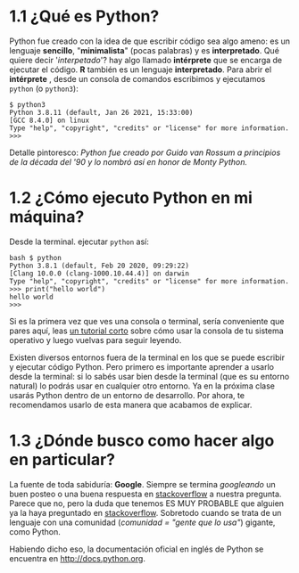 # 1.1 ¿Qué es Python?

Python fue creado con la idea de que escribir código sea algo ameno: es un lenguaje __sencillo__, "__minimalista__" (pocas palabras) y es **interpretado**. Qué quiere decir '*interpetado*'? hay algo llamado **intérprete** que se encarga de ejecutar el código. **R** también es un lenguaje **interpretado**. Para abrir el **intérprete** , desde un consola de comandos escribimos y ejecutamos `python` (o `python3`):

```
$ python3
Python 3.8.11 (default, Jan 26 2021, 15:33:00) 
[GCC 8.4.0] on linux
Type "help", "copyright", "credits" or "license" for more information.
>>> 
```

Detalle pintoresco: *Python fue creado por Guido van Rossum a principios de la década del '90 y lo nombró así en honor de Monty Python.*

# 1.2 ¿Cómo ejecuto Python en mi máquina?

Desde la terminal. ejecutar `python` así:

```
bash $ python
Python 3.8.1 (default, Feb 20 2020, 09:29:22)
[Clang 10.0.0 (clang-1000.10.44.4)] on darwin
Type "help", "copyright", "credits" or "license" for more information.
>>> print("hello world")
hello world
>>>
```

Si es la primera vez que ves una consola o terminal, sería conveniente que pares aquí, leas [un tutorial corto](https://tutorial.djangogirls.org/es/intro_to_command_line/) sobre cómo usar la consola de tu sistema operativo y luego vuelvas para seguir leyendo.

Existen diversos entornos fuera de la terminal en los que se puede escribir y ejecutar código Python. Pero primero es importante aprender a usarlo desde la terminal: si lo sabés usar bien desde la terminal (que es su entorno natural) lo podrás usar en cualquier otro entorno. Ya en la próxima clase usarás Python dentro de un entorno de desarrollo. Por ahora, te recomendamos usarlo de esta manera que  acabamos de explicar.

# 1.3 ¿Dónde busco como hacer algo en particular?

La fuente de toda sabiduría: **Google**. Siempre se termina *googleando* un buen posteo o una buena respuesta en [stackoverflow](https://stackoverflow.com/) a nuestra pregunta. Parece que no, pero la duda que tenemos ES MUY PROBABLE que alguien ya la haya preguntado en [stackoverflow](https://stackoverflow.com/). Sobretodo cuando se trata de un lenguaje con una comunidad (*comunidad = "gente que lo usa"*) gigante, como Python.

Habiendo dicho eso, la documentación oficial en inglés de Python se encuentra en <http://docs.python.org>.

